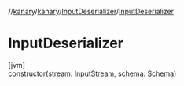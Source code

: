 //[kanary](../../../index.md)/[kanary](../index.md)/[InputDeserializer](index.md)/[InputDeserializer](-input-deserializer.md)

# InputDeserializer

[jvm]\
constructor(stream: [InputStream](https://docs.oracle.com/javase/8/docs/api/java/io/InputStream.html), schema: [Schema](../-schema/index.md))
